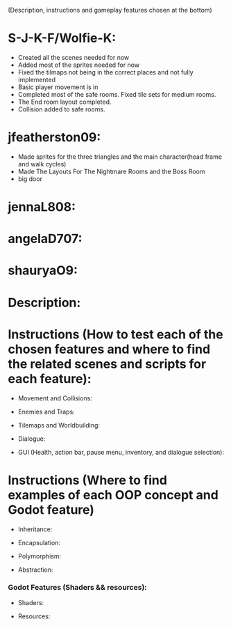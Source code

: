 (Description, instructions and gameplay features chosen at the bottom)
# S-J-K-F/Wolfie-K:
- Created all the scenes needed for now
- Added most of the sprites needed for now
- Fixed the tilmaps not being in the correct places and not fully implemented
- Basic player movement is in
- Completed most of the safe rooms. Fixed tile sets for medium rooms.
- The End room layout completed.
- Collision added to safe rooms.







# jfeatherston09:
- Made sprites for the three triangles and the main character(head frame and walk cycles)
- Made The Layouts For The Nightmare Rooms and the Boss Room
- big door










# jennaL808:










# angelaD707:










# shauryaO9:










# Description:

# Instructions (How to test each of the chosen features and where to find the related scenes and scripts for each feature):
- Movement and Collisions:

- Enemies and Traps:

- Tilemaps and Worldbuilding:

- Dialogue:

- GUI (Health, action bar, pause menu, inventory, and dialogue selection):

# Instructions (Where to find examples of each OOP concept and Godot feature)
- Inheritance:

- Encapsulation:

- Polymorphism:

- Abstraction:

### Godot Features (Shaders && resources):
- Shaders:

- Resources:
